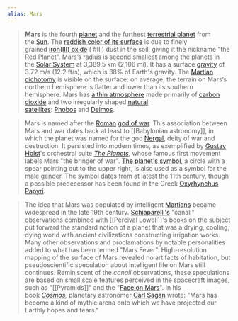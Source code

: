 ```yaml
---
alias: Mars
---
```


> **Mars** is the fourth [planet](https://en.wikipedia.org/wiki/Planet "Planet") and the furthest [terrestrial planet](https://en.wikipedia.org/wiki/Terrestrial_planet "Terrestrial planet") from the [Sun](https://en.wikipedia.org/wiki/Sun "Sun"). The [reddish color of its surface](https://en.wikipedia.org/wiki/Mars_surface_color "Mars surface color") is due to finely grained [iron(III) oxide](https://en.wikipedia.org/wiki/Iron(III)_oxide "Iron(III) oxide") ( #III) dust in the soil, giving it the nickname "the Red Planet". Mars’s radius is second smallest among the planets in the [Solar System](https://en.wikipedia.org/wiki/Solar_System "Solar System") at 3,389.5 km (2,106 mi). It has a surface [gravity](https://en.wikipedia.org/wiki/Gravity "Gravity") of 3.72 m/s (12.2 ft/s), which is 38% of Earth's gravity. The [Martian dichotomy](https://en.wikipedia.org/wiki/Martian_dichotomy "Martian dichotomy") is visible on the surface: on average, the terrain on Mars’s northern hemisphere is flatter and lower than its southern hemisphere. Mars has [a thin atmosphere](https://en.wikipedia.org/wiki/Atmosphere_of_Mars "Atmosphere of Mars") made primarily of [carbon dioxide](https://en.wikipedia.org/wiki/Carbon_dioxide "Carbon dioxide") and two irregularly shaped [natural satellites](https://en.wikipedia.org/wiki/Natural_satellite "Natural satellite"): [Phobos](https://en.wikipedia.org/wiki/Phobos_(moon) "Phobos (moon)") and [Deimos](https://en.wikipedia.org/wiki/Deimos_(moon) "Deimos (moon)").

> Mars is named after the [Roman](https://en.wikipedia.org/wiki/Ancient_Rome "Ancient Rome") [god of war](https://en.wikipedia.org/wiki/Mars_(mythology) "Mars (mythology)"). This association between Mars and war dates back at least to [[Babylonian astronomy]], in which the planet was named for the god [Nergal](https://en.wikipedia.org/wiki/Nergal "Nergal"), deity of war and destruction. It persisted into modern times, as exemplified by [Gustav Holst](https://en.wikipedia.org/wiki/Gustav_Holst "Gustav Holst")'s orchestral suite _[The Planets](https://en.wikipedia.org/wiki/The_Planets "The Planets")_, whose famous first movement labels Mars "the bringer of war". [The planet's symbol](https://en.wikipedia.org/wiki/Gender_symbol "Gender symbol"), a circle with a spear pointing out to the upper right, is also used as a symbol for the male gender. The symbol dates from at latest the 11th century, though a possible predecessor has been found in the Greek [Oxyrhynchus Papyri](https://en.wikipedia.org/wiki/Oxyrhynchus_Papyri "Oxyrhynchus Papyri").

> The idea that Mars was populated by intelligent [Martians](https://en.wikipedia.org/wiki/Martian "Martian") became widespread in the late 19th century. [Schiaparelli's](https://en.wikipedia.org/wiki/Giovanni_Schiaparelli "Giovanni Schiaparelli") "canali" observations combined with [[Percival Lowell]]'s books on the subject put forward the standard notion of a planet that was a drying, cooling, dying world with ancient civilizations constructing irrigation works. Many other observations and proclamations by notable personalities added to what has been termed "Mars Fever". High-resolution mapping of the surface of Mars revealed no artifacts of habitation, but pseudoscientific speculation about intelligent life on Mars still continues. Reminiscent of the _canali_ observations, these speculations are based on small scale features perceived in the spacecraft images, such as "[[Pyramids]]" and the "[Face on Mars](https://en.wikipedia.org/wiki/Cydonia_(Mars) "Cydonia (Mars)")". In his book _[Cosmos](https://en.wikipedia.org/wiki/Cosmos_(Sagan_book) "Cosmos (Sagan book)"),_ planetary astronomer [Carl Sagan](https://en.wikipedia.org/wiki/Carl_Sagan "Carl Sagan") wrote: "Mars has become a kind of mythic arena onto which we have projected our Earthly hopes and fears."